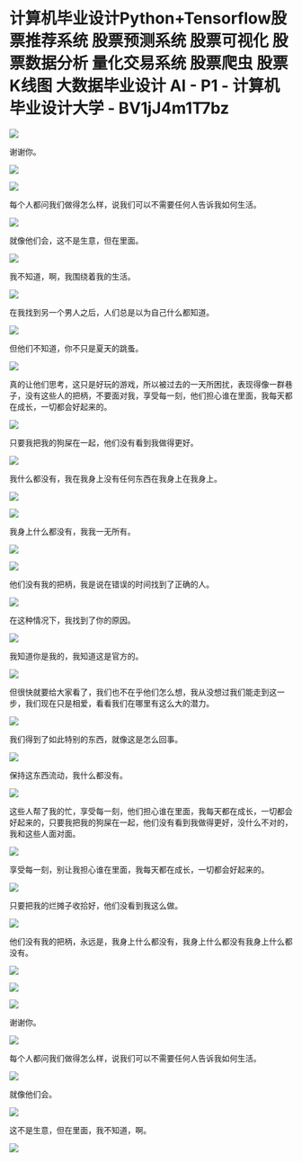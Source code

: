 # 计算机毕业设计Python+Tensorflow股票推荐系统 股票预测系统 股票可视化 股票数据分析 量化交易系统 股票爬虫 股票K线图 大数据毕业设计 AI - P1 - 计算机毕业设计大学 - BV1jJ4m1T7bz

![](img/cd286142409cddab6493c8d828235721_0.png)

谢谢你。

![](img/cd286142409cddab6493c8d828235721_2.png)

![](img/cd286142409cddab6493c8d828235721_3.png)

每个人都问我们做得怎么样，说我们可以不需要任何人告诉我如何生活。

![](img/cd286142409cddab6493c8d828235721_5.png)

就像他们会，这不是生意，但在里面。

![](img/cd286142409cddab6493c8d828235721_7.png)

我不知道，啊，我围绕着我的生活。

![](img/cd286142409cddab6493c8d828235721_9.png)

在我找到另一个男人之后，人们总是以为自己什么都知道。

![](img/cd286142409cddab6493c8d828235721_11.png)

但他们不知道，你不只是夏天的跳蚤。

![](img/cd286142409cddab6493c8d828235721_13.png)

真的让他们思考，这只是好玩的游戏，所以被过去的一天所困扰，表现得像一群巷子，没有这些人的把柄，不要面对我，享受每一刻，他们担心谁在里面，我每天都在成长，一切都会好起来的。



![](img/cd286142409cddab6493c8d828235721_15.png)

只要我把我的狗屎在一起，他们没有看到我做得更好。

![](img/cd286142409cddab6493c8d828235721_17.png)

我什么都没有，我在我身上没有任何东西在我身上在我身上。

![](img/cd286142409cddab6493c8d828235721_19.png)

![](img/cd286142409cddab6493c8d828235721_20.png)

我身上什么都没有，我我一无所有。

![](img/cd286142409cddab6493c8d828235721_22.png)

![](img/cd286142409cddab6493c8d828235721_23.png)

他们没有我的把柄，我是说在错误的时间找到了正确的人。

![](img/cd286142409cddab6493c8d828235721_25.png)

在这种情况下，我找到了你的原因。

![](img/cd286142409cddab6493c8d828235721_27.png)

我知道你是我的，我知道这是官方的。

![](img/cd286142409cddab6493c8d828235721_29.png)

但很快就要给大家看了，我们也不在乎他们怎么想，我从没想过我们能走到这一步，我们现在只是相爱，看看我们在哪里有这么大的潜力。



![](img/cd286142409cddab6493c8d828235721_31.png)

我们得到了如此特别的东西，就像这是怎么回事。

![](img/cd286142409cddab6493c8d828235721_33.png)

保持这东西流动，我什么都没有。

![](img/cd286142409cddab6493c8d828235721_35.png)

这些人帮了我的忙，享受每一刻，他们担心谁在里面，我每天都在成长，一切都会好起来的，只要我把我的狗屎在一起，他们没有看到我做得更好，没什么不对的，我和这些人面对面。



![](img/cd286142409cddab6493c8d828235721_37.png)

享受每一刻，别让我担心谁在里面，我每天都在成长，一切都会好起来的。

![](img/cd286142409cddab6493c8d828235721_39.png)

只要把我的烂摊子收拾好，他们没看到我这么做。

![](img/cd286142409cddab6493c8d828235721_41.png)

他们没有我的把柄，永远是，我身上什么都没有，我身上什么都没有我身上什么都没有。

![](img/cd286142409cddab6493c8d828235721_43.png)

![](img/cd286142409cddab6493c8d828235721_44.png)

![](img/cd286142409cddab6493c8d828235721_45.png)

谢谢你。

![](img/cd286142409cddab6493c8d828235721_47.png)

每个人都问我们做得怎么样，说我们可以不需要任何人告诉我如何生活。

![](img/cd286142409cddab6493c8d828235721_49.png)

就像他们会。

![](img/cd286142409cddab6493c8d828235721_51.png)

这不是生意，但在里面，我不知道，啊。

![](img/cd286142409cddab6493c8d828235721_53.png)